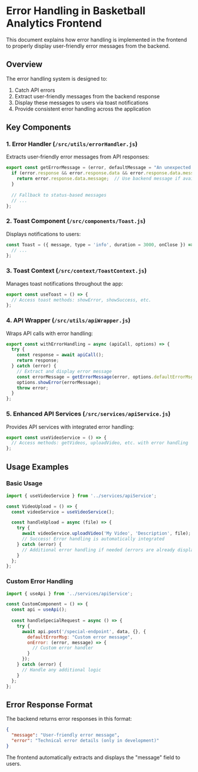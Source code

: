 # Error Handling in Basketball Analytics Frontend

This document explains how error handling is implemented in the frontend to properly display user-friendly error messages from the backend.

## Overview

The error handling system is designed to:

1. Catch API errors
2. Extract user-friendly messages from the backend response
3. Display these messages to users via toast notifications
4. Provide consistent error handling across the application

## Key Components

### 1. Error Handler (`/src/utils/errorHandler.js`)

Extracts user-friendly error messages from API responses:

```javascript
export const getErrorMessage = (error, defaultMessage = "An unexpected error occurred") => {
  if (error.response && error.response.data && error.response.data.message) {
    return error.response.data.message;  // Use backend message if available
  }
  
  // Fallback to status-based messages
  // ...
};
```

### 2. Toast Component (`/src/components/Toast.js`)

Displays notifications to users:

```javascript
const Toast = ({ message, type = 'info', duration = 3000, onClose }) => {
  // ...
};
```

### 3. Toast Context (`/src/context/ToastContext.js`)

Manages toast notifications throughout the app:

```javascript
export const useToast = () => {
  // Access toast methods: showError, showSuccess, etc.
};
```

### 4. API Wrapper (`/src/utils/apiWrapper.js`)

Wraps API calls with error handling:

```javascript
export const withErrorHandling = async (apiCall, options) => {
  try {
    const response = await apiCall();
    return response;
  } catch (error) {
    // Extract and display error message
    const errorMessage = getErrorMessage(error, options.defaultErrorMsg);
    options.showError(errorMessage);
    throw error;
  }
};
```

### 5. Enhanced API Services (`/src/services/apiService.js`)

Provides API services with integrated error handling:

```javascript
export const useVideoService = () => {
  // Access methods: getVideos, uploadVideo, etc. with error handling
};
```

## Usage Examples

### Basic Usage

```jsx
import { useVideoService } from '../services/apiService';

const VideoUpload = () => {
  const videoService = useVideoService();

  const handleUpload = async (file) => {
    try {
      await videoService.uploadVideo('My Video', 'Description', file);
      // Success! Error handling is automatically integrated
    } catch (error) {
      // Additional error handling if needed (errors are already displayed as toasts)
    }
  };
};
```

### Custom Error Handling

```jsx
import { useApi } from '../services/apiService';

const CustomComponent = () => {
  const api = useApi();
  
  const handleSpecialRequest = async () => {
    try {
      await api.post('/special-endpoint', data, {}, {
        defaultErrorMsg: "Custom error message",
        onError: (error, message) => {
          // Custom error handler
        }
      });
    } catch (error) {
      // Handle any additional logic
    }
  };
};
```

## Error Response Format

The backend returns error responses in this format:

```json
{
  "message": "User-friendly error message",
  "error": "Technical error details (only in development)"
}
```

The frontend automatically extracts and displays the "message" field to users. 